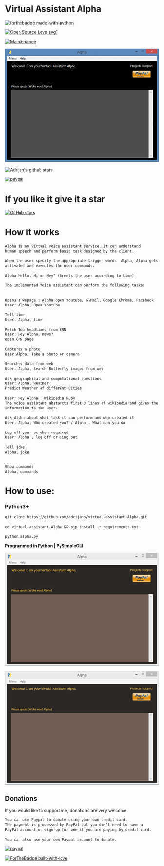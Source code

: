# Virtual Assistant Alpha

[![forthebadge made-with-python](http://ForTheBadge.com/images/badges/made-with-python.svg)](https://www.python.org/)

[![Open Source Love svg1](https://badges.frapsoft.com/os/v1/open-source.svg?v=103)](https://github.com/adrijano/virtual-assistant-Alpha/)

[![Maintenance](https://img.shields.io/badge/Maintained%3F-yes-green.svg)](https://github.com/adrijano/virtual-assistant-Alpha/graphs/commit-activity)

![Alpha](alpha.gif)

![Adrijan's github stats](https://github-readme-stats.vercel.app/api?username=adrijano&show_icons=true)

[![paypal](https://www.paypalobjects.com/en_US/i/btn/btn_donateCC_LG.gif)](https://www.paypal.com/donate/?cmd=_s-xclick&hosted_button_id=PFB6A6HLAQHC2&source=url)

# If you like it give it a star

[![GitHub stars](https://img.shields.io/github/stars/adrijano/virtual-assistant-Alpha.svg?style=social&label=Star&maxAge=2592000)](https://github.com/adrijano/virtual-assistant-Alpha)

# How it works

```
Alpha is an virtual voice assistant service. It can understand
human speech and perform basic task designed by the client.

When the user specify the appropriate trigger words  Alpha, Alpha gets activated and executes the user commands.

Alpha Hello, Hi or Hey" (Greets the user according to time)

The implemented Voice assistant can perform the following tasks:


Opens a wepage : Alpha open Youtube, G-Mail, Google Chrome, Facebook
User: Alpha, Open Youtube

Tell time
User: Alpha, time

Fetch Top headlines from CNN
User: Hey Alpha, news?
open CNN page

Captures a photo
User:Alpha, Take a photo or camera

Searches data from web
User: Alpha, Search Butterfly images from web

Ask geographical and computational questions
User: Alpha, weather
Predict Weather of different Cities

User: Hey Alpha , Wikipedia Ruby
The voice assistant abstarcts first 3 lines of wikipedia and gives the information to the user.

Ask Alpha about what task it can perform and who created it
User: Alpha, Who created you? / Alpha , What can you do

Log off your pc when required
User: Alpha , log off or sing out

Tell joke
Alpha, joke


Show commands
Alpha, commands
```


# How to use:

### Python3+
```
git clone https://github.com/adrijano/virtual-assistant-Alpha.git

cd virtual-assistant-Alpha && pip install -r requirements.txt

python alpha.py
```
**Programmed in Python | PySimpleGUI**


![Alpha](Capture.PNG)

![Alpha](Capture.PNG)

## Donations
If you would like to support me, donations are very welcome.

```
You can use Paypal to donate using your own credit card. 
The payment is processed by PayPal but you don't need to have a
PayPal account or sign-up for one if you are paying by credit card.

You can also use your own Paypal account to donate.
```
[![paypal](https://www.paypalobjects.com/en_US/i/btn/btn_donateCC_LG.gif)](https://www.paypal.com/donate/?cmd=_s-xclick&hosted_button_id=PFB6A6HLAQHC2&source=url)

[![ForTheBadge built-with-love](http://ForTheBadge.com/images/badges/built-with-love.svg)](https://github.com/adrijano/virtual-assistant-Alpha/)

